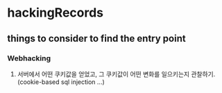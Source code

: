 # hackingRecords
things to consider to find the entry point
------------------------------------------

### Webhacking
1. 서버에서 어떤 쿠키값을 얻었고, 그 쿠키값이 어떤 변화를 일으키는지 관찰하기. (cookie-based sql injection ...)
